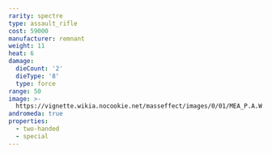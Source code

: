 ```yaml
---
rarity: spectre
type: assault_rifle
cost: 59000
manufacturer: remnant
weight: 11
heat: 6
damage:
  dieCount: '2'
  dieType: '8'
  type: force
range: 50
image: >-
  https://vignette.wikia.nocookie.net/masseffect/images/0/01/MEA_P.A.W._MP.png/revision/latest?cb=20180530231855
andromeda: true
properties:
  - two-handed
  - special
---
```

